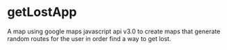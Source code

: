 # getLostApp
A map using google maps javascript api v3.0 to create maps that generate random routes for the user in order find a way to get lost. 

